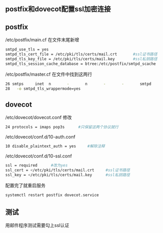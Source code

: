 ## postfix和dovecot配置ssl加密连接

## postfix

/etc/postfix/main.cf
在文件末尾新增
```bash
smtpd_use_tls = yes
smtpd_tls_cert_file = /etc/pki/tls/certs/mail.crt		#ssl证书路径
smtpd_tls_key_file = /etc/pki/tls/certs/mail.key		#ssl私钥路径
smtpd_tls_session_cache_database = btree:/etc/postfix/smtpd_scache
```

/etc/postfix/master.cf
在文件中找到这两行

```bash
26 smtps     inet  n       -       n       -       -       smtpd
28   -o smtpd_tls_wrappermode=yes
```

## dovecot

/etc/dovecot/dovecot.conf 修改

```bash
24 protocols = imaps pop3s		#只保留这两个协议就行
```

/etc/dovecot/conf.d/10-auth.conf

```bash
10 disable_plaintext_auth = yes		#解除注释
```

/etc/dovecot/conf.d/10-ssl.conf
```bash
ssl = required		#改为yes
ssl_cert = </etc/pki/tls/certs/mail.crt		#ssl证书路径
ssl_key = </etc/pki/tls/certs/mail.key		#ssl私钥路径
```

配置完了就重启服务
```bash
systemctl restart postfix dovecot.service
```

## 测试

用邮件程序测试需要勾上ssl认证
